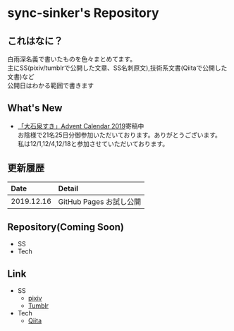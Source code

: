 # sync-sinker's Repository

## これはなに？

白雨深名義で書いたものを色々まとめてます。  
主にSS(pixiv/tumblrで公開した文章、SS名刺原文),技術系文書(Qiitaで公開した文書)など  
公開日はわかる範囲で書きます  

## What's New

* [「大石泉すき」Advent Calendar 2019](https://qiita.com/advent-calendar/2019/ohishi-izumi-suki)寄稿中  
 お陰様で21名25日分御参加いただいております。ありがとうございます。  
 私は12/1,12/4,12/18と参加させていただいております。

## 更新履歴

|Date|Detail|
|:---|:-----|
|2019.12.16|GitHub Pages お試し公開|

## Repository(Coming Soon)

* SS
* Tech

## Link

* SS
  * [pixiv](https://www.pixiv.net/member.php?id=1289338)
  * [Tumblr](https://fuzzypsychedelicsyrup.tumblr.com/)
* Tech
  * [Qiita](https://qiita.com/sync_sinker)


